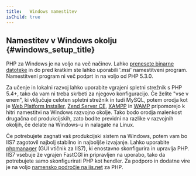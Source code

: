 ```yaml
---
title:   Windows namestitev
isChild: true
---
```


## Namestitev v Windows okolju {#windows_setup_title}

PHP za Windows je na voljo na več načinov. Lahko [prenesete binarne datoteke][php-downloads] in do pred kratkim ste lahko uporabili '.msi' 
namestitveni program. Namestitveni program ni več podprt in na voljo od PHP 5.3.0.

Za učenje in lokalni razvoj lahko uporabite vgrajeni spletni strežnik s PHP 5.4+, tako da vam ni treba skrbeti za njegovo konfiguracijo. Če 
želite "vse v enem", ki vključuje celoten spletni strežnik in tudi MySQL, potem orodja kot je [Web Platform Installer][wpi], 
[Zend Server CE][zsce], [XAMPP][xampp] in [WAMP][wamp] pripomorejo k hitri namestitvi na Windows razvojno okolje. Tako bodo orodja 
malenkost drugačna od produkcijskih, zato bodite previdni na razlike v razvojnih okoljih, če delate na Windows-u in nalagate na Linux.

Če potrebujete zagnati vaš produkcijski sistem na Windows, potem vam bo IIS7 zagotovil najbolj stabilno in najboljše izvajanje. Lahko uporabite 
[phpmanager][phpmanager] (GUI vtičnik za IIS7), ki enostavno skonfigurira in upravlja PHP. IIS7 vsebuje že vgrajen FastCGI in pripravljen 
na uporabo, tako da potrebujete samo skonfigurirati PHP kot hendler. Za podporo in dodatne vire je na voljo [namensko področje na iis.net][php-iis] za 
PHP.

[php-downloads]: http://windows.php.net
[phpmanager]: http://phpmanager.codeplex.com/
[wpi]: http://www.microsoft.com/web/downloads/platform.aspx
[zsce]: http://www.zend.com/en/products/server-ce/
[xampp]: http://www.apachefriends.org/en/xampp.html
[wamp]: http://www.wampserver.com/
[php-iis]: http://php.iis.net/
